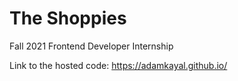 # The Shoppies
Fall 2021 Frontend Developer Internship

Link to the hosted code: https://adamkayal.github.io/
